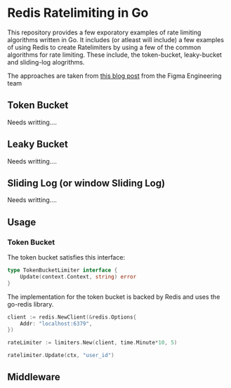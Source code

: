 # Redis Ratelimiting in Go


This repository provides a few exporatory examples of rate limiting algorithms written in Go. 
It includes (or atleast will include) a few examples of using Redis to create Ratelimiters by using a few of the common algorithms for rate limiting.
These include, the token-bucket, leaky-bucket and sliding-log alogrithms.

The approaches are taken from [this blog post](https://www.figma.com/blog/an-alternative-approach-to-rate-limiting) from the Figma Engineering team

## Token Bucket
Needs writting....

## Leaky Bucket
Needs writting....

## Sliding Log (or window Sliding Log)
Needs writting....

## Usage
### Token Bucket

The token bucket satisfies this interface:

```go
type TokenBucketLimiter interface {
	Update(context.Context, string) error
}
```

The implementation for the token bucket is backed by Redis and uses the go-redis library.

```go
client := redis.NewClient(&redis.Options{
    Addr: "localhost:6379",
})

rateLimiter := limiters.New(client, time.Minute*10, 5)

ratelimiter.Update(ctx, "user_id")
```

## Middleware
